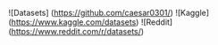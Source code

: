 ![Datasets] (https://github.com/caesar0301/)
![Kaggle] (https://www.kaggle.com/datasets)
![Reddit] (https://www.reddit.com/r/datasets/)
